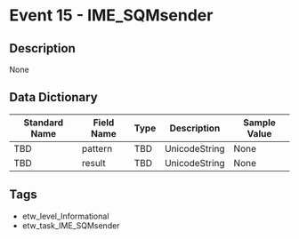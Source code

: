 # Event 15 - IME_SQMsender

## Description
None

## Data Dictionary
|Standard Name|Field Name|Type|Description|Sample Value|
|---|---|---|---|---|
|TBD|pattern|TBD|UnicodeString|None|None|
|TBD|result|TBD|UnicodeString|None|None|

## Tags
* etw_level_Informational
* etw_task_IME_SQMsender